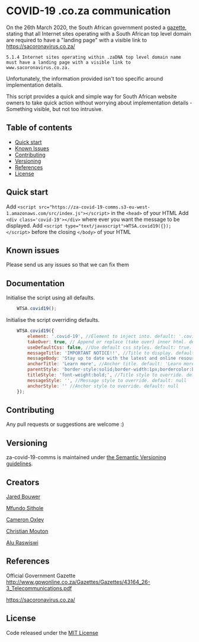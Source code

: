 # COVID-19 .co.za communication

On the 26th March 2020, the South African government posted a [gazette](http://www.gpwonline.co.za/Gazettes/Gazettes/43164_26-3_Telecommunications.pdf), stating that all Internet sites operating with a South African top level domain are required to have a "landing page" with a visible link to https://sacoronavirus.co.za/

`5.1.4 Internet sites operating within .zaDNA top level domain name must have a landing page with a visible link to www.sacoronavirus.co.za.`

Unfortunately, the information provided isn't too specific around implementation details. 

This script provides a quick and simple way for South African website owners to take quick action without worrying about implementation details - Something visible, but not too intrusive. 


## Table of contents

- [Quick start](#quick-start)
- [Known Issues](#known-issues)
- [Contributing](#contributing)
- [Versioning](#versioning)
- [References](#references)
- [License](#license)

## Quick start

Add `<script src="https://za-covid-19-comms.s3-eu-west-1.amazonaws.com/src/index.js"></script>` in the `<head>` of your HTML
Add `<div class='covid-19'></div>` where ever you want the message to be displayed.
Add `<script type="text/javascript">WTSA.covid19({});</script>` before the closing `</body>` of your HTML

## Known issues

Please send us any issues so that we can fix them

## Documentation

Initialise the script using all defaults.

```javascript
    WTSA.covid19();
```
Initialise the script overriding defaults.
```javascript
    WTSA.covid19({
        element: '.covid-19', //Element to inject into. default: '.covid-19'
        takeOver: true, // Append or replace (take over) inner html. default: true.
        useDefaultCss: false, //Use default css styles. default: true.
        messageTitle: 'IMPORTANT NOTICE!!', //Title to display. default: IMPORTANT NOTICE.
        messageBody: 'Stay up to date with the latest and online resources on COVID-19', //Message to display. default: 'Stay up to date with the latest and online resources on COVID-19.'
        anchorTitle: 'Learn more', //Anchor title. default: 'Learn more'
        parentStyle: 'border-style:solid;border-width:1px;bordercolor:black;', //Parent style to override. default: null
        titleStyle: 'font-weight:bold;', //Title style to override. default: null
        messageStyle: '', //Message style to override. default: null
        anchorStyle: '' //Anchor style to override. default: null
    });
```

## Contributing

Any pull requests or suggestions are welcome :)

## Versioning

za-covid-19-comms is maintained under [the Semantic Versioning guidelines](https://semver.org/).

## Creators

[Jared Bouwer](https://github.com/jaredbouwer)

[Mfundo Sithole](https://github.com/mfundo)

[Cameron Oxley](https://github.com/cameronoxley)

[Christian Mouton](https://github.com/moutonc)

[Alu Raswiswi](https://github.com/Razmatez)

## References

Official Government Gazette
http://www.gpwonline.co.za/Gazettes/Gazettes/43164_26-3_Telecommunications.pdf

https://sacoronavirus.co.za/

## License

Code released under the [MIT License](https://github.com/WundermanSA/za-covid-19-comms/blob/master/LICENSE)
